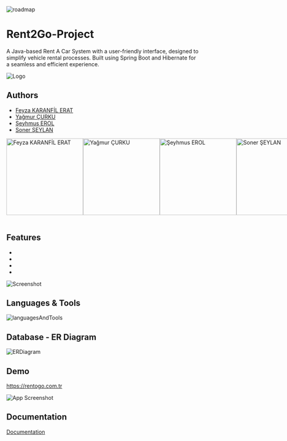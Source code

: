 ![roadmap](https://rentogo.com.tr/screenshoots/roadmap.jpg)


# Rent2Go-Project

A Java-based Rent A Car System with a user-friendly interface, designed to simplify vehicle rental processes. Built using Spring Boot and Hibernate for a seamless and efficient experience.

![Logo](https://rentogo.com.tr/screenshoots/logo-dark.png)



## Authors

- [Feyza KARANFİL ERAT](https://www.github.com/feyzaerat)
- [Yağmur ÇURKU](https://www.github.com/yagmurcurku)
- [Şeyhmus EROL](https://www.github.com/ShmsErl)
- [Soner ŞEYLAN](https://www.github.com/sonersyln)

<div style="display:flex;">
    <img src="https://rentogo.com.tr/screenshoots/2n.png" alt="Feyza KARANFİL ERAT" style="width:200px;height:200px;">
    <img src="https://rentogo.com.tr/screenshoots/1n.png" alt="Yağmur ÇURKU" style="width:200px;height:200px;">
    <img src="https://rentogo.com.tr/screenshoots/4n.png" alt="Şeyhmus EROL" style="width:200px;height:200px;">
    <img src="https://rentogo.com.tr/screenshoots/3n.png" alt="Soner ŞEYLAN" style="width:200px;height:200px;">
</div>
<br>




## Features

- 
- 
- 
- 

![Screenshot]()


## Languages & Tools

![languagesAndTools](https://rentogo.com.tr/screenshoots/languages.png) 


## Database - ER Diagram
![ERDiagram](https://rentogo.com.tr/screenshoots/Rent2Go-ERDiagram.png) 



## Demo

https://rentogo.com.tr

![App Screenshot](https://rentogo.com.tr/screenshoots/Screenshot_22.png)



## Documentation

[Documentation](https://linktodocumentation)





